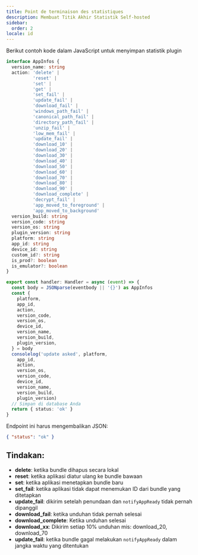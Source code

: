 ```yaml
---
title: Point de terminaison des statistiques
description: Membuat Titik Akhir Statistik Self-hosted
sidebar:
  order: 2
locale: id
---
```


Berikut contoh kode dalam JavaScript untuk menyimpan statistik plugin

```typescript
interface AppInfos {
  version_name: string
  action: 'delete' |
          'reset' |
          'set' |
          'get' |
          'set_fail' |
          'update_fail' |
          'download_fail' |
          'windows_path_fail' |
          'canonical_path_fail' |
          'directory_path_fail' |
          'unzip_fail' |
          'low_mem_fail' |
          'update_fail' |
          'download_10' |
          'download_20' |
          'download_30' |
          'download_40' |
          'download_50' |
          'download_60' |
          'download_70' |
          'download_80' |
          'download_90' |
          'download_complete' |
          'decrypt_fail' |
          'app_moved_to_foreground' |
          'app_moved_to_background'
  version_build: string
  version_code: string
  version_os: string
  plugin_version: string
  platform: string
  app_id: string
  device_id: string
  custom_id?: string
  is_prod?: boolean
  is_emulator?: boolean
}

export const handler: Handler = async (event) => {
  const body = JSONparse(eventbody || '{}') as AppInfos
  const {
    platform,
    app_id,
    action,
    version_code,
    version_os,
    device_id,
    version_name,
    version_build,
    plugin_version,
  } = body
  consolelog('update asked', platform,
    app_id,
    action,
    version_os,
    version_code,
    device_id,
    version_name,
    version_build,
    plugin_version)
  // Simpan di database Anda
  return { status: 'ok' }
}
```

Endpoint ini harus mengembalikan JSON:

```json
{ "status": "ok" }
```

## Tindakan:

* **delete**: ketika bundle dihapus secara lokal
* **reset**: ketika aplikasi diatur ulang ke bundle bawaan
* **set**: ketika aplikasi menetapkan bundle baru
* **set_fail**: ketika aplikasi tidak dapat menemukan ID dari bundle yang ditetapkan
* **update_fail**: dikirim setelah penundaan dan `notifyAppReady` tidak pernah dipanggil
* **download_fail**: ketika unduhan tidak pernah selesai
* **download_complete**: Ketika unduhan selesai
* **download_xx**: Dikirim setiap 10% unduhan mis: download_20, download_70
* **update_fail**: ketika bundle gagal melakukan `notifyAppReady` dalam jangka waktu yang ditentukan